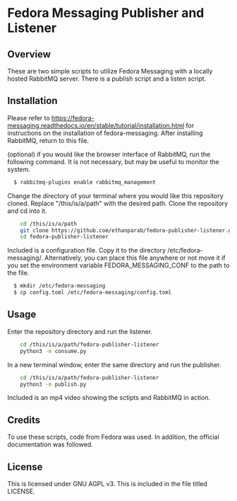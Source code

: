 # Fedora Messaging Publisher and Listener

## Overview

These are two simple scripts to utilize Fedora Messaging with a locally hosted RabbitMQ server. There is a publish script and a listen script.

## Installation

Please refer to https://fedora-messaging.readthedocs.io/en/stable/tutorial/installation.html for instructions on the installation of fedora-messaging. After installing RabbitMQ, return to this file.

(optional) if you would like the browser interface of RabbitMQ, run the following command. It is not necessary, but may be useful to monitor the system.
```sh
  $ rabbitmq-plugins enable rabbitmq_management
```

Change the directory of your terminal where you would like this repository cloned. Replace "/this/is/a/path" with the desired path. Clone the repository and cd into it.
```sh
    cd /this/is/a/path
    git clone https://github.com/ethanparab/fedora-publisher-listener.git
    cd fedora-publisher-listener
```

Included is a configuration file. Copy it to the directory /etc/fedora-messaging/. Alternatively, you can place this file anywhere or not move it if you set the environment variable FEDORA_MESSAGING_CONF to the path to the file.
```sh
  $ mkdir /etc/fedora-messaging
  $ cp config.toml /etc/fedora-messaging/config.toml
```

## Usage

Enter the repository directory and run the listener.
```sh
    cd /this/is/a/path/fedora-publisher-listener
    python3 -m consume.py
```

In a new terminal window, enter the same directory and run the publisher.
```sh
    cd /this/is/a/path/fedora-publisher-listener
    python3 -m publish.py
```

Included is an mp4 video showing the sctipts and RabbitMQ in action.

## Credits

To use these scripts, code from Fedora was used. In addition, the official documentation was followed.

## License

This is licensed under GNU AGPL v3. This is included in the file titled LICENSE.
